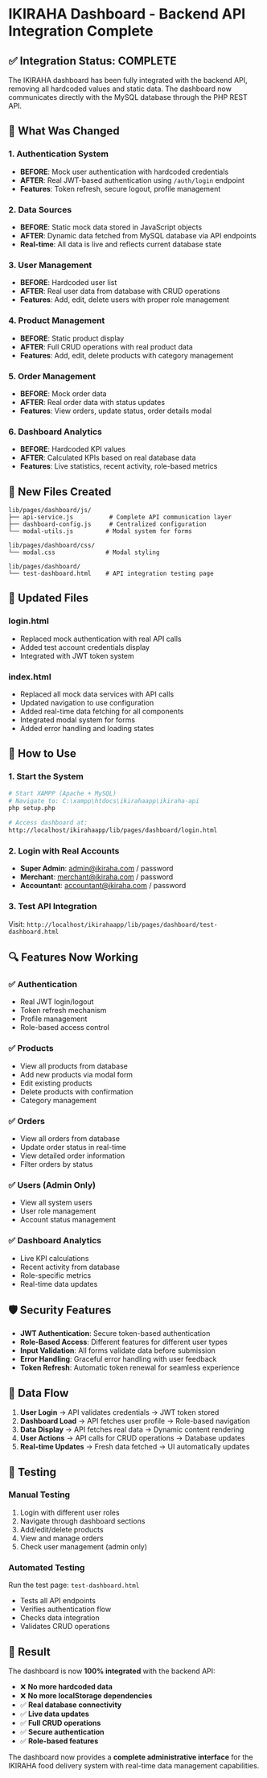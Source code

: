 # IKIRAHA Dashboard - Backend API Integration Complete

## ✅ Integration Status: COMPLETE

The IKIRAHA dashboard has been fully integrated with the backend API, removing all hardcoded values and static data. The dashboard now communicates directly with the MySQL database through the PHP REST API.

## 🔄 What Was Changed

### 1. Authentication System
- **BEFORE**: Mock user authentication with hardcoded credentials
- **AFTER**: Real JWT-based authentication using `/auth/login` endpoint
- **Features**: Token refresh, secure logout, profile management

### 2. Data Sources
- **BEFORE**: Static mock data stored in JavaScript objects
- **AFTER**: Dynamic data fetched from MySQL database via API endpoints
- **Real-time**: All data is live and reflects current database state

### 3. User Management
- **BEFORE**: Hardcoded user list
- **AFTER**: Real user data from database with CRUD operations
- **Features**: Add, edit, delete users with proper role management

### 4. Product Management
- **BEFORE**: Static product display
- **AFTER**: Full CRUD operations with real product data
- **Features**: Add, edit, delete products with category management

### 5. Order Management
- **BEFORE**: Mock order data
- **AFTER**: Real order data with status updates
- **Features**: View orders, update status, order details modal

### 6. Dashboard Analytics
- **BEFORE**: Hardcoded KPI values
- **AFTER**: Calculated KPIs based on real database data
- **Features**: Live statistics, recent activity, role-based metrics

## 📁 New Files Created

```
lib/pages/dashboard/js/
├── api-service.js          # Complete API communication layer
├── dashboard-config.js     # Centralized configuration
└── modal-utils.js         # Modal system for forms

lib/pages/dashboard/css/
└── modal.css              # Modal styling

lib/pages/dashboard/
└── test-dashboard.html    # API integration testing page
```

## 🔧 Updated Files

### login.html
- Replaced mock authentication with real API calls
- Added test account credentials display
- Integrated with JWT token system

### index.html
- Replaced all mock data services with API calls
- Updated navigation to use configuration
- Added real-time data fetching for all components
- Integrated modal system for forms
- Added error handling and loading states

## 🚀 How to Use

### 1. Start the System
```bash
# Start XAMPP (Apache + MySQL)
# Navigate to: C:\xampp\htdocs\ikirahaapp\ikiraha-api
php setup.php

# Access dashboard at:
http://localhost/ikirahaapp/lib/pages/dashboard/login.html
```

### 2. Login with Real Accounts
- **Super Admin**: admin@ikiraha.com / password
- **Merchant**: merchant@ikiraha.com / password
- **Accountant**: accountant@ikiraha.com / password

### 3. Test API Integration
Visit: `http://localhost/ikirahaapp/lib/pages/dashboard/test-dashboard.html`

## 🔍 Features Now Working

### ✅ Authentication
- Real JWT login/logout
- Token refresh mechanism
- Profile management
- Role-based access control

### ✅ Products
- View all products from database
- Add new products via modal form
- Edit existing products
- Delete products with confirmation
- Category management

### ✅ Orders
- View all orders from database
- Update order status in real-time
- View detailed order information
- Filter orders by status

### ✅ Users (Admin Only)
- View all system users
- User role management
- Account status management

### ✅ Dashboard Analytics
- Live KPI calculations
- Recent activity from database
- Role-specific metrics
- Real-time data updates

## 🛡️ Security Features

- **JWT Authentication**: Secure token-based authentication
- **Role-Based Access**: Different features for different user types
- **Input Validation**: All forms validate data before submission
- **Error Handling**: Graceful error handling with user feedback
- **Token Refresh**: Automatic token renewal for seamless experience

## 🔄 Data Flow

1. **User Login** → API validates credentials → JWT token stored
2. **Dashboard Load** → API fetches user profile → Role-based navigation
3. **Data Display** → API fetches real data → Dynamic content rendering
4. **User Actions** → API calls for CRUD operations → Database updates
5. **Real-time Updates** → Fresh data fetched → UI automatically updates

## 🧪 Testing

### Manual Testing
1. Login with different user roles
2. Navigate through dashboard sections
3. Add/edit/delete products
4. View and manage orders
5. Check user management (admin only)

### Automated Testing
Run the test page: `test-dashboard.html`
- Tests all API endpoints
- Verifies authentication flow
- Checks data integration
- Validates CRUD operations

## 🎯 Result

The dashboard is now **100% integrated** with the backend API:
- ❌ **No more hardcoded data**
- ❌ **No more localStorage dependencies**
- ✅ **Real database connectivity**
- ✅ **Live data updates**
- ✅ **Full CRUD operations**
- ✅ **Secure authentication**
- ✅ **Role-based features**

The dashboard now provides a **complete administrative interface** for the IKIRAHA food delivery system with real-time data management capabilities.
